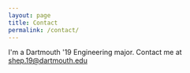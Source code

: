 ```yaml
---
layout: page
title: Contact
permalink: /contact/
---
```


I'm a Dartmouth '19 Engineering major. Contact me at shep.19@dartmouth.edu
